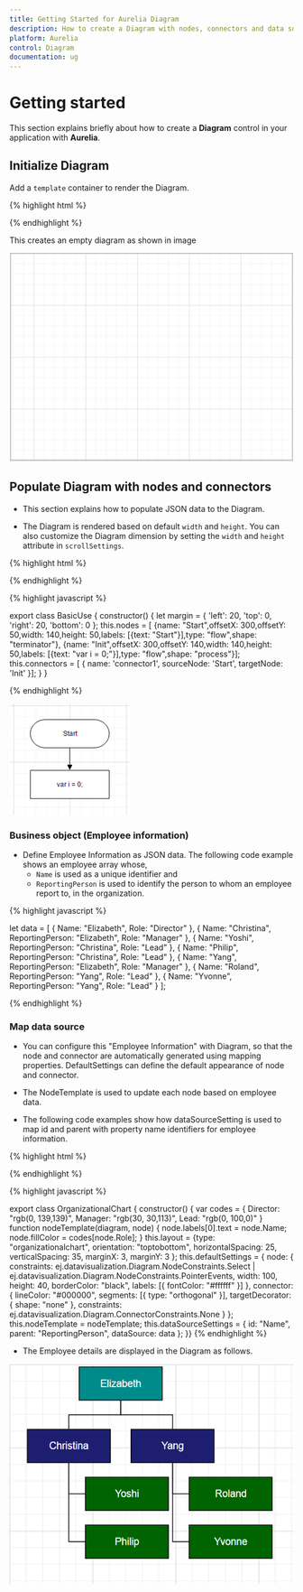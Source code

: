 ```yaml
---
title: Getting Started for Aurelia Diagram
description: How to create a Diagram with nodes, connectors and data source.
platform: Aurelia
control: Diagram
documentation: ug
---
```


# Getting started

This section explains briefly about how to create a **Diagram** control in your application with **Aurelia**.

## Initialize Diagram

Add a `template` container to render the Diagram.

{% highlight html %}

<!DOCTYPE html>
<template>
     <ej-diagram e-width="100%" e-height="600px">
    </ej-diagram>
</template>

{% endhighlight %}

This creates an empty diagram as shown in image

![](Getting-Started_images/Getting-Started_img1.png)

## Populate Diagram with nodes and connectors

* This section explains how to populate JSON data to the Diagram. 

* The Diagram is rendered based on default `width` and `height`. You can also customize the Diagram dimension by setting the `width` and `height` attribute in `scrollSettings`.

{% highlight html %}

<!DOCTYPE html >
<template>
     <ej-diagram e-width="100%" e-height="600px" e-nodes.bind="nodes" 
         e-connectors.bind="connectors" >
    </ej-diagram>
</template>

{% endhighlight %}

{% highlight javascript %}

export class BasicUse {
  constructor() {
    let margin = { 'left': 20, 'top': 0, 'right': 20, 'bottom': 0 };
    this.nodes = [
        {name: "Start",offsetX: 300,offsetY: 50,width: 140,height: 50,labels: [{text: "Start"}],type: "flow",shape: "terminator"},
        {name: "Init",offsetX: 300,offsetY: 140,width: 140,height: 50,labels: [{text: "var i = 0;"}],type: "flow",shape: "process"}];
    this.connectors = [
            { name: 'connector1', sourceNode: 'Start', targetNode: 'Init' }];
                }
            }

{% endhighlight %}

![](Getting-Started_images/Getting-Started_img2.png)

### Business object (Employee information)

* Define Employee Information as JSON data. The following code example shows an employee array whose,
	* `Name` is used as a unique identifier and
	* `ReportingPerson` is used to identify the person to whom an employee report to, in the organization.

{% highlight javascript %}

 let data = [
	{ Name: "Elizabeth", Role: "Director" },
	{ Name: "Christina", ReportingPerson: "Elizabeth", Role: "Manager" },
	{ Name: "Yoshi", ReportingPerson: "Christina", Role: "Lead" },
	{ Name: "Philip", ReportingPerson: "Christina", Role: "Lead" },
	{ Name: "Yang", ReportingPerson: "Elizabeth", Role: "Manager" },
	{ Name: "Roland", ReportingPerson: "Yang", Role: "Lead" },
	{ Name: "Yvonne", ReportingPerson: "Yang", Role: "Lead" }
];

{% endhighlight %}

### Map data source

* You can configure this "Employee Information" with Diagram, so that the node and connector are automatically generated using mapping properties. DefaultSettings can define the default appearance of node and connector. 

* The NodeTemplate is used to update each node based on employee data.

* The following code examples show how dataSourceSetting is used to map id and parent with property name identifiers for employee information.

{% highlight html %}
<!DOCTYPE html>
<template>
    <ej-diagram id="diagram" e-height="450px" 
                e-layout.bind="layout"
                e-default-settings.bind="defaultSettings"
                e-data-source-settings.bind="dataSourceSettings" 
                e-node-template.bind="nodeTemplate">
    </ej-diagram>
</template>

{% endhighlight %}

{% highlight javascript %}

export class OrganizationalChart {
    constructor() {
        var codes = {
            Director: "rgb(0, 139,139)",
            Manager: "rgb(30, 30,113)",
            Lead: "rgb(0, 100,0)"
        }
        function nodeTemplate(diagram, node) {
            node.labels[0].text = node.Name;
            node.fillColor = codes[node.Role];
        }
        this.layout = {type: "organizationalchart", orientation: "toptobottom", horizontalSpacing: 25, verticalSpacing: 35, marginX: 3, marginY: 3 };
        this.defaultSettings = {
            node: { constraints: ej.datavisualization.Diagram.NodeConstraints.Select | ej.datavisualization.Diagram.NodeConstraints.PointerEvents, width: 100, height: 40, borderColor: "black", labels: [{ fontColor: "#ffffff" }] },
            connector: {
                lineColor: "#000000", segments: [{ type: "orthogonal" }], targetDecorator: { shape: "none" },
                constraints: ej.datavisualization.Diagram.ConnectorConstraints.None
            }
        };
        this.nodeTemplate = nodeTemplate;
        this.dataSourceSettings = {
            id: "Name", parent: "ReportingPerson", dataSource: data
        };
    }}
{% endhighlight %}

* The Employee details are displayed in the Diagram as follows.

![](Getting-Started_images/Getting-Started_img3.png)
